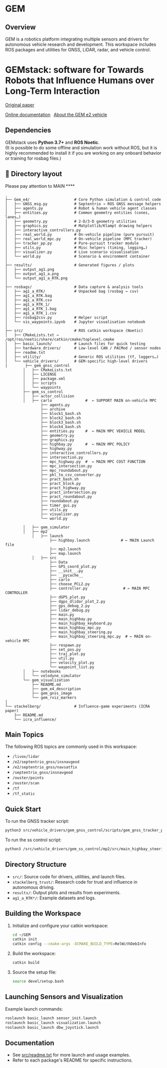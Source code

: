 # GEM

## Overview

GEM is a robotics platform integrating multiple sensors and drivers for autonomous vehicle research and development. This workspace includes ROS packages and utilities for GNSS, LiDAR, radar, and vehicle control.

# GEMstack: software for Towards Robots that Influence Humans over Long-Term Interaction

[Original paper](https://ieeexplore.ieee.org/abstract/document/10160321)

[Online documentation](https://gemstack.readthedocs.org) 
[About the GEM e2 vehicle](https://publish.illinois.edu/robotics-autonomy-resources/gem/)

## Dependencies
GEMstack uses **Python 3.7+** and **ROS Noetic**.  
(It is possible to do some offline and simulation work without ROS, but it is highly recommended to install it if you are working on any onboard behavior or training for rosbag files.)


## 📂 Directory layout
Please pay attention to MAIN ****
```text
.
├── Gem_e4/                    # Core Python simulation & control code
│   ├── GNSS_msg.py            # Septentrio → ROS GNSS message helpers
│   ├── agents.py              # Robot & human vehicle agent classes
│   ├── entities.py            # Common geometry entities (cones, lanes…)
│   ├── geometry.py            # 2-D/3-D geometry utilities
│   ├── graphics.py            # Matplotlib/Klampt drawing helpers
│   ├── interactive_controllers.py
│   ├── real_world.py          # On-vehicle pipeline (pure pursuit)
│   ├── real_world_mpc.py      # On-vehicle pipeline (MPC tracker)
│   ├── tracker_pp.py          # Pure-pursuit tracker module
│   ├── utils.py               # Misc helpers (timing, logging…)
│   ├── visualizer.py          # Live scenario visualisation
│   └── world.py               # Scenario & environment container
│
├── results/                   # Generated figures / plots
│   ├── output_ag1.png
│   ├── output_ag1_a.png
│   └── output_ag1_a_RTK.png
│
├── rosbags/                   # Data capture & analysis tools
│   ├── ag1_a_RTK/             # Unpacked bag (rosbag → csv)
│   ├── ag1_a_RTK.bag
│   ├── ag1_a_RTK.csv
│   ├── ag1_a_RTK_1/
│   ├── ag1_a_RTK_1.bag
│   ├── ag1_a_RTK_1.csv
│   ├── rosbag2csv.py          # Helper script
│   └── vis_waypoints.ipynb    # Jupyter visualisation notebook
│
├── src/                       # ROS catkin workspace (Noetic)
│   ├── CMakeLists.txt → /opt/ros/noetic/share/catkin/cmake/toplevel.cmake
│   ├── basic_launch/          # Launch files for quick testing
│   ├── hardware_drivers/      # Low-level CAN / PACMod / sensor nodes
│   ├── readme.txt
│   ├── utility/               # Generic ROS utilities (tf, loggers…)
│   └── vehicle_drivers/       # GEM-specific high-level drivers
|        ├── gem_gnss_control
        │   ├── CMakeLists.txt
        │   ├── LICENSE
        │   ├── package.xml
        │   ├── scripts
        │   └── waypoints
        ├── gem_ss_control
        │   ├── actor_collision
        │   ├── carlo               #  ← SUPPORT MAIN on-vehicle MPC
                ├── agents.py
                ├── archive
                ├── block1_bash.sh
                ├── block2_bash.sh
                ├── block3_bash.sh
                ├── block4_bash.sh
                ├── entities.py     #  ← MAIN MPC VEHICLE MODEL
                ├── geometry.py
                ├── graphics.py
                ├── highbay.py      #  ← MAIN MPC POLICY
                ├── highway.py
                ├── interactive_controllers.py
                ├── intersection.py
                ├── mpc_highway.py  #  ← MAIN MPC COST FUNCTION
                ├── mpc_intersection.py
                ├── mpc_roundabout.py
                ├── pkl_to_csv_converter.py
                ├── pract_bash.sh
                ├── pract_block.py
                ├── pract_highway.py
                ├── pract_intersection.py
                ├── pract_roundabout.py
                ├── roundabout.py
                ├── timer_gui.py
                ├── utils.py
                ├── visualizer.py
                └── world.py

        │   ├── gem_simulator
        │   ├── mp2
            │   ├── launch
                    ├── highbay.launch              # ← MAIN Launch file
                    ├── mp2.launch
                    ├── map.launch
            │   ├── src
                    ├── Data
                    ├── GPS_coord_plot.py
                    ├── __init__.py
                    ├── __pycache__
                    ├── carlo
                    ├── choose_PCL2.py
                    ├── controller.py                # ← MAIN MPC CONTROLLER
                    ├── dGPS_plot.py
                    ├── dgps_dlidar_plot_2.py
                    ├── gps_debug_2.py
                    ├── lidar_debug.py
                    ├── main.py
                    ├── main_highbay.py
                    ├── main_highbay_keyboard.py
                    ├── main_highbay_mpc.py
                    ├── main_highbay_steering.py
                    ├── main_highbay_steering_mpc.py  # ← MAIN on-vehicle MPC
                    ├── respawn.py
                    ├── set_pos.py
                    ├── traj_plot.py
                    ├── util.py
                    ├── velocity_plot.py
                    └── waypoint_list.py
        │   ├── notebooks
        │   └── velodyne_simulator 
        └── gem_visualization
            ├── README.md
            ├── gem_e4_description
            ├── gem_gnss_image
            └── gem_rviz_markers
│
└── stackelberg/               # Influence-game experiments (ICRA paper)
    ├── README.md
    └── icra_influence/

```
## Main Topics
The following ROS topics are commonly used in this workspace:
- `/livox/lidar`
- `/e2/septentrio_gnss/insnavgeod`
- `/e2/septentrio_gnss/navsatfix`
- `/septentrio_gnss/insnavgeod`
- `/ouster/points`
- `/ouster/scan`
- `/tf`
- `/tf_static`

## Quick Start

To run the GNSS tracker script:
```sh
python3 src/vehicle_drivers/gem_gnss_control/scripts/gem_gnss_tracker_pp.py
```

To run the ss control script:
```sh
python3 /src/vehicle_drivers/gem_ss_control/mp2/src/main_highbay_steering_mpc.py
```

## Directory Structure

- `src/`: Source code for drivers, utilities, and launch files.
- `stackelberg_trust/`: Research code for trust and influence in autonomous driving.
- `results/`: Output plots and results from experiments.
- `ag1_a_RTK*/`: Example datasets and logs.

## Building the Workspace

1. Initialize and configure your catkin workspace:
    ```sh
    cd ~/GEM
    catkin init
    catkin config --cmake-args -DCMAKE_BUILD_TYPE=RelWithDebInfo
    ```
2. Build the workspace:
    ```sh
    catkin build
    ```
3. Source the setup file:
    ```sh
    source devel/setup.bash
    ```

## Launching Sensors and Visualization

Example launch commands:
```sh
roslaunch basic_launch sensor_init.launch
roslaunch basic_launch visualization.launch
roslaunch basic_launch dbw_joystick.launch
```

## Documentation

- See [src/readme.txt](src/readme.txt) for more launch and usage examples.
- Refer to each package's README for specific instructions.



